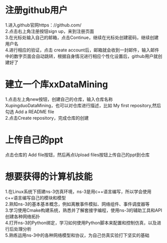 # 注册github用户
1.进入github官网https：//github.com/  
2.点击右上角注册按钮sign up，来到注册页面  
3.在光标处输入自己的邮箱，点击Continue，继续在光标处创建密码，继续创建用户名  
4.进行相应的验证，点击 create account后，邮箱就会收到一封邮件，输入邮件中的数字页面会自动跳转，根据自身情况进行相应个性化设置后，github用户就创建好了

# 建立一个库xxDataMining
1.点击左上角new按钮，创建自己的仓库，输入仓库名称XupingduoDataMining，也可以对仓库进行描述，比如 My first repository,然后勾选 Add a README file  
2.点击Create repository，完成仓库的创建


# 上传自己的ppt
点击仓库的 Add file按钮，然后再点Upload files按钮上传自己的ppt到仓库

# 想要获得的计算机技能
1.在Linux系统下搭建ns-3仿真环境，ns-3是用c++语言编写，所以学会使用c++语言编写自己的模块和模型  
2.熟知ns-3的基本基本概念，例如离散事件模拟、网络组件、事件调度器等  
3.学习使用Cmake构建系统，熟悉并了解套接字编程，使用ns-3的辅助工具和API创建各种网络拓扑  
4.打开ns-3的Python绑定，学习如何使用Python脚本来配置和控制仿真，以及进行后处理分析  
5.熟练运用ns-3中的各种网络模型和协议，为自己仿真实验打下坚实的基础
